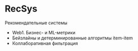 # RecSys
Рекомендательные системы
- Web1. Бизнес- и ML-метрики
- Бейзлайны и детерминированные алгоритмы item-item
- Коллаборативная фильтрация